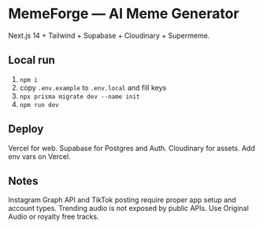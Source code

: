 # MemeForge — AI Meme Generator

Next.js 14 + Tailwind + Supabase + Cloudinary + Supermeme.

## Local run
1) `npm i`
2) copy `.env.example` to `.env.local` and fill keys
3) `npx prisma migrate dev --name init`
4) `npm run dev`

## Deploy
Vercel for web. Supabase for Postgres and Auth. Cloudinary for assets. Add env vars on Vercel.

## Notes
Instagram Graph API and TikTok posting require proper app setup and account types. Trending audio is not exposed by public APIs. Use Original Audio or royalty free tracks.